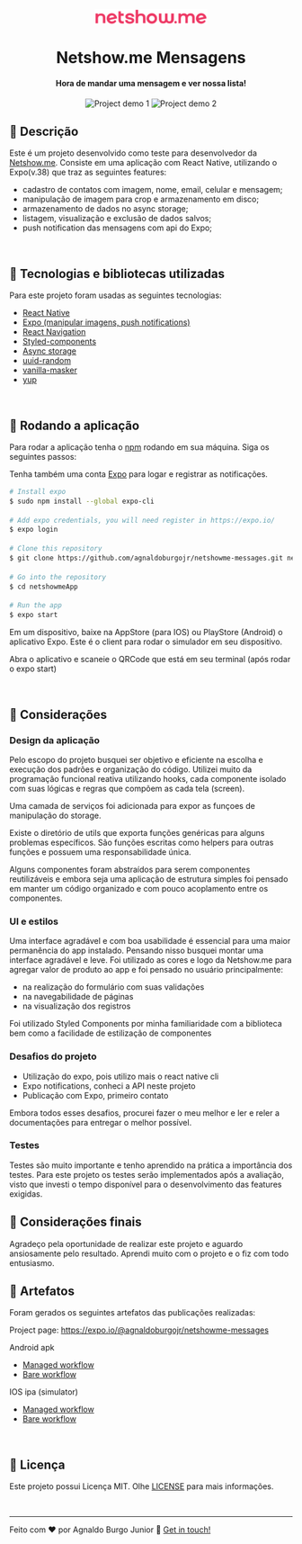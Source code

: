 <div align="center" >
  <img alt="Netshow.me" src="./github/netshowme.png" width='200px'>
</div>
<h1 align="center" >
    Netshow.me Mensagens
</h1>

<h4 align="center">
  Hora de mandar uma mensagem e ver nossa lista!
</h4>
<div align="center" >
  <img alt="Project demo 1" src="./github/record1.gif" width='300px'>
  <img alt="Project demo 2" src="./github/record2.gif" width='300px'>
</div>

## :large_blue_diamond: Descrição

Este é um projeto desenvolvido como teste para desenvolvedor da [Netshow.me](https://netshow.me/). Consiste em uma aplicação com React Native, utilizando o Expo(v.38) que traz as seguintes features:

- cadastro de contatos com imagem, nome, email, celular e mensagem;
- manipulação de imagem para crop e armazenamento em disco;
- armazenamento de dados no async storage;
- listagem, visualização e exclusão de dados salvos;
- push notification das mensagens com api do Expo;

<br/>

## :large_blue_diamond: Tecnologias e bibliotecas utilizadas

Para este projeto foram usadas as seguintes tecnologias:

- [React Native](https://reactnative.dev/)
- [Expo (manipular imagens, push notifications)](https://docs.expo.io/)
- [React Navigation](https://reactnavigation.org/)
- [Styled-components](https://styled-components.com/docs)
- [Async storage](https://github.com/react-native-async-storage/async-storage)
- [uuid-random](https://www.npmjs.com/package/uuid-random)
- [vanilla-masker](https://github.com/vanilla-masker/vanilla-masker)
- [yup](https://github.com/jquense/yup)

<br/>

## :large_blue_diamond: Rodando a aplicação

Para rodar a aplicação tenha o [npm](https://www.npmjs.com/get-npm) rodando em sua máquina. Siga os seguintes passos:

Tenha também uma conta [Expo](https://expo.io/) para logar e registrar as notificações.

```bash
# Install expo
$ sudo npm install --global expo-cli

# Add expo credentials, you will need register in https://expo.io/
$ expo login

# Clone this repository
$ git clone https://github.com/agnaldoburgojr/netshowme-messages.git netshowmeApp

# Go into the repository
$ cd netshowmeApp

# Run the app
$ expo start

```

Em um dispositivo, baixe na AppStore (para IOS) ou PlayStore (Android) o aplicativo Expo. Este é o client para rodar o simulador em seu dispositivo.

Abra o aplicativo e scaneie o QRCode que está em seu terminal (após rodar o expo start)

<br/>

## :large_blue_diamond: Considerações

### Design da aplicação

Pelo escopo do projeto busquei ser objetivo e eficiente na escolha e execução dos padrões e organização do código. Utilizei muito da programação funcional reativa utilizando hooks, cada componente isolado com suas lógicas e regras que compõem as cada tela (screen).

Uma camada de serviços foi adicionada para expor as funçoes de manipulação do storage.

Existe o diretório de utils que exporta funções genéricas para alguns problemas específicos. São funções escritas como helpers para outras funções e possuem uma responsabilidade única.

Alguns componentes foram abstraídos para serem componentes reutilizáveis e embora seja uma aplicação de estrutura simples foi pensado em manter um código organizado e com pouco acoplamento entre os componentes.

### UI e estilos

Uma interface agradável e com boa usabilidade é essencial para uma maior permanência do app instalado. Pensando nisso busquei montar uma interface agradável e leve. Foi utilizado as cores e logo da Netshow.me para agregar valor de produto ao app e foi pensado no usuário principalmente:

- na realização do formulário com suas validações
- na navegabilidade de páginas
- na visualização dos registros

Foi utilizado Styled Components por minha familiaridade com a biblioteca bem como a facilidade de estilização de componentes

### Desafios do projeto

- Utilização do expo, pois utilizo mais o react native cli
- Expo notifications, conheci a API neste projeto
- Publicação com Expo, primeiro contato

Embora todos esses desafios, procurei fazer o meu melhor e ler e reler a documentações para entregar o melhor possível.

### Testes

Testes são muito importante e tenho aprendido na prática a importância dos testes. Para este projeto os testes serão implementados após a avaliação, visto que investi o tempo disponível para o desenvolvimento das features exigidas.

## :large_blue_diamond: Considerações finais

Agradeço pela oportunidade de realizar este projeto e aguardo ansiosamente pelo resultado. Aprendi muito com o projeto e o fiz com todo entusiasmo.

## :large_blue_diamond: Artefatos

Foram gerados os seguintes artefatos das publicações realizadas:
</br>

Project page: https://expo.io/@agnaldoburgojr/netshowme-messages

Android apk

- [Managed workflow](https://expo.io/artifacts/32330339-03fe-41c8-ba56-1565467f8ac1)
- [Bare workflow](https://expo.io/artifacts/aa0772d3-3401-4d85-a9b8-1abba8997c34)

IOS ipa (simulator)

- [Managed workflow](https://expo.io/artifacts/2461da81-47b6-42d2-8f68-023c287f533f)
- [Bare workflow](https://exp-shell-app-assets.s3.us-west-1.amazonaws.com/ios/%40agnaldoburgojr/netshowme-messages-63e40e8e-d31f-412f-a8f3-9b83642e80d0-simulator.tar.gz)

<br/>

## :large_blue_diamond: Licença

Este projeto possui Licença MIT. Olhe [LICENSE](https://github.com/agnaldoburgojr/netshowme-messages/blob/master/LICENSE) para mais informações.

<br/>

---

Feito com ♥ por Agnaldo Burgo Junior :wave: [Get in touch!](https://www.linkedin.com/in/agnaldo-burgo-junior/)

[vc]: https://code.visualstudio.com/
